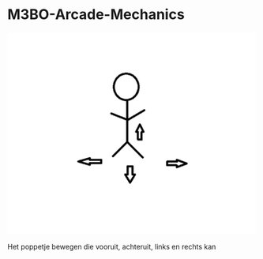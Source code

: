 # M3BO-Arcade-Mechanics

![Het poppetje bewegen die vooruit, achteruit, links en rechts kan](img/stikman_poppetje.png)

Het poppetje bewegen die vooruit, achteruit, links en rechts kan